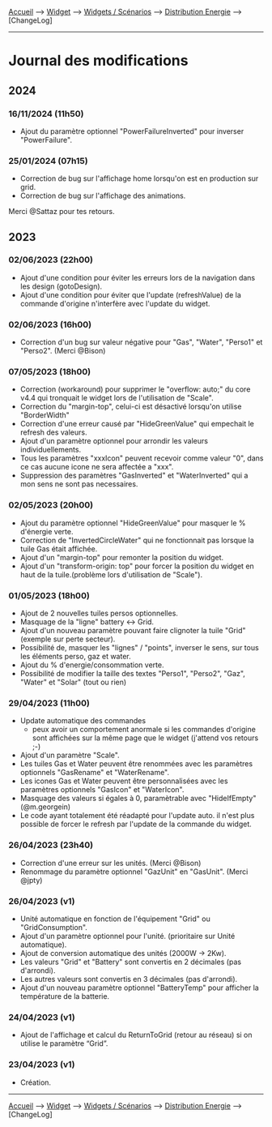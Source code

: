 <a href="{{site.url}}/documentation">Accueil</a> --> <a href="{{site.url}}/documentation/{{site.widget}}">Widget</a> --> <a href="{{site.url}}/documentation/{{site.widget}}/fr_FR/widget_scenario">Widgets / Scénarios</a> --> <a href="{{site.url}}/documentation/{{site.widget}}/fr_FR/widget_scenario/distribution_energie">Distribution Energie</a> --> [ChangeLog]

--------------------

# Journal des modifications

     
## 2024
### 16/11/2024 (11h50)
- Ajout du paramètre optionnel "PowerFailureInverted" pour inverser "PowerFailure".
### 25/01/2024 (07h15)
- Correction de bug sur l'affichage home lorsqu'on est en production sur grid.
- Correction de bug sur l'affichage des animations.

Merci @Sattaz pour tes retours.

## 2023
### 02/06/2023 (22h00)
- Ajout d'une condition pour éviter les erreurs lors de la navigation dans les design (gotoDesign).
- Ajout d'une condition pour éviter que l'update (refreshValue) de la commande d'origine n'interfère avec l'update du widget.
### 02/06/2023 (16h00)
- Correction d'un bug sur valeur négative pour "Gas", "Water", "Perso1" et "Perso2". (Merci @Bison)

### 07/05/2023 (18h00)
- Correction (workaround) pour supprimer le "overflow: auto;" du core v4.4 qui tronquait le widget lors de l'utilisation de "Scale".
- Correction du "margin-top", celui-ci est désactivé lorsqu'on utilise "BorderWidth"
- Correction d'une erreur causé par "HideGreenValue" qui empechait le refresh des valeurs.
- Ajout d'un paramètre optionnel pour arrondir les valeurs individuellements.
- Tous les paramètres "xxxIcon" peuvent recevoir comme valeur "0", dans ce cas aucune icone ne sera affectée a "xxx".
- Suppression des paramètres "GasInverted" et "WaterInverted" qui a mon sens ne sont pas necessaires.

### 02/05/2023 (20h00)
- Ajout du paramètre optionnel "HideGreenValue" pour masquer le % d'énergie verte.
- Correction de "InvertedCircleWater" qui ne fonctionnait pas lorsque la tuile Gas était affichée.
- Ajout d'un "margin-top" pour remonter la position du widget.
- Ajout d'un "transform-origin: top" pour forcer la position du widget en haut de la tuile.(problème lors d'utilisation de "Scale").

### 01/05/2023 (18h00)
- Ajout de 2 nouvelles tuiles persos optionnelles.
- Masquage de la "ligne" battery <-> Grid.
- Ajout d'un nouveau paramètre pouvant faire clignoter la tuile "Grid" (exemple sur perte secteur).
- Possibilité de, masquer les "lignes" / "points", inverser le sens, sur tous les éléments perso, gaz et water.
- Ajout du % d'energie/consommation verte.
- Possibilité de modifier la taille des textes "Perso1", "Perso2", "Gaz", "Water" et "Solar" (tout ou rien)


### 29/04/2023 (11h00)
  - Update automatique des commandes
    - peux avoir un comportement anormale si les commandes d'origine sont affichées sur la même page que le widget (j'attend vos retours ;-)
  - Ajout d'un paramètre "Scale".
  - Les tuiles Gas et Water peuvent être renommées avec les paramètres optionnels "GasRename" et "WaterRename".
  - Les icones Gas et Water peuvent être personnalisées avec les paramètres optionnels "GasIcon" et "WaterIcon". 
  - Masquage des valeurs si égales à 0, paramètrable avec "HideIfEmpty" (@m.georgein)
  - Le code ayant totalement été réadapté pour l'update auto. il n'est plus possible de forcer le refresh par l'update de la commande du widget.

### 26/04/2023 (23h40)
  - Correction d'une erreur sur les unités. (Merci @Bison)
  - Renommage du paramètre optionnel "GazUnit" en "GasUnit". (Merci @jpty)

### 26/04/2023 (v1)
  - Unité automatique en fonction de l'équipement "Grid" ou "GridConsumption".
  - Ajout d'un paramètre optionnel pour l'unité. (prioritaire sur Unité automatique).
  - Ajout de conversion automatique des unités (2000W -> 2Kw).
  - Les valeurs "Grid" et "Battery" sont convertis en 2 décimales (pas d'arrondi).
  - Les autres valeurs sont convertis en 3 décimales (pas d'arrondi).
  - Ajout d'un nouveau paramètre optionnel "BatteryTemp" pour afficher la température de la batterie.

### 24/04/2023 (v1)
  - Ajout de l'affichage et calcul du ReturnToGrid (retour au réseau) si on utilise le paramètre “Grid”.

### 23/04/2023 (v1)
  - Création.









-------------------------------

<a href="{{site.url}}/documentation">Accueil</a> --> <a href="{{site.url}}/documentation/{{site.widget}}">Widget</a> --> <a href="{{site.url}}/documentation/{{site.widget}}/fr_FR/widget_scenario">Widgets / Scénarios</a> --> <a href="{{site.url}}/documentation/{{site.widget}}/fr_FR/widget_scenario/distribution_energie">Distribution Energie</a> --> [ChangeLog]